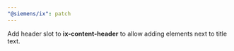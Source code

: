 ```yaml
---
"@siemens/ix": patch
---
```


Add header slot to __ix-content-header__ to allow adding elements next to title text.
